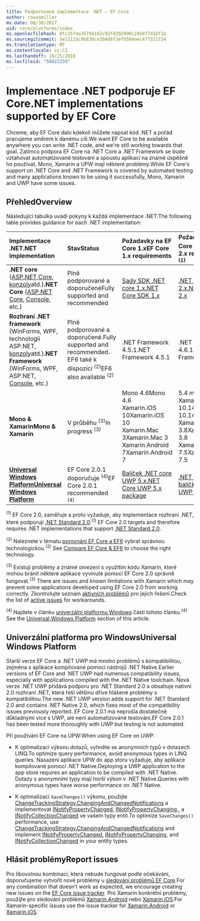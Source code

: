 ```yaml
---
title: Podporovaná implementace .NET – EF Core
author: rowanmiller
ms.date: 08/30/2017
uid: core/platforms/index
ms.openlocfilehash: 8fc25f4a35794162c92fd292990c24e977d1bf1b
ms.sourcegitcommit: 5e11125c9b838ce356d673ef5504aec477321724
ms.translationtype: MT
ms.contentlocale: cs-CZ
ms.lasthandoff: 10/25/2018
ms.locfileid: "50022259"
---
```

# <a name="net-implementations-supported-by-ef-core"></a><span data-ttu-id="bf264-102">Implementace .NET podporuje EF Core</span><span class="sxs-lookup"><span data-stu-id="bf264-102">.NET implementations supported by EF Core</span></span>

<span data-ttu-id="bf264-103">Chceme, aby EF Core dalo kdekoli můžete napsat kód .NET a pořád pracujeme směrem k danému cíli.</span><span class="sxs-lookup"><span data-stu-id="bf264-103">We want EF Core to be available anywhere you can write .NET code, and we're still working towards that goal.</span></span> <span data-ttu-id="bf264-104">Zatímco podpora EF Core na .NET Core a .NET Framework se bude vztahovat automatizované testování a spoustu aplikací na známé úspěšně ho používat, Mono, Xamarin a UPW mají některé problémy.</span><span class="sxs-lookup"><span data-stu-id="bf264-104">While EF Core's support on .NET Core and .NET Framework is covered by automated testing and many applications known to be using it successfully, Mono, Xamarin and UWP have some issues.</span></span>

## <a name="overview"></a><span data-ttu-id="bf264-105">Přehled</span><span class="sxs-lookup"><span data-stu-id="bf264-105">Overview</span></span>

<span data-ttu-id="bf264-106">Následující tabulka uvádí pokyny k každá implementace .NET:</span><span class="sxs-lookup"><span data-stu-id="bf264-106">The following table provides guidance for each .NET implementation:</span></span>

| <span data-ttu-id="bf264-107">Implementace .NET</span><span class="sxs-lookup"><span data-stu-id="bf264-107">.NET implementation</span></span>                                                                                                  | <span data-ttu-id="bf264-108">Stav</span><span class="sxs-lookup"><span data-stu-id="bf264-108">Status</span></span>                                                             | <span data-ttu-id="bf264-109">Požadavky na EF Core 1.x</span><span class="sxs-lookup"><span data-stu-id="bf264-109">EF Core 1.x requirements</span></span>                                                                                | <span data-ttu-id="bf264-110">Požadavky na EF Core 2.x <sup>(1)</sup></span><span class="sxs-lookup"><span data-stu-id="bf264-110">EF Core 2.x requirements <sup>(1)</sup></span></span>                                                                 |
|:---------------------------------------------------------------------------------------------------------------------|:-------------------------------------------------------------------|:--------------------------------------------------------------------------------------------------------|:--------------------------------------------------------------------------------------------------------|
| <span data-ttu-id="bf264-111">**.NET core** ([ASP.NET Core](../get-started/aspnetcore/index.md), [konzoly](../get-started/netcore/index.md)atd.)</span><span class="sxs-lookup"><span data-stu-id="bf264-111">**.NET Core** ([ASP.NET Core](../get-started/aspnetcore/index.md), [Console](../get-started/netcore/index.md), etc.)</span></span> | <span data-ttu-id="bf264-112">Plně podporované a doporučené</span><span class="sxs-lookup"><span data-stu-id="bf264-112">Fully supported and recommended</span></span>                                    | [<span data-ttu-id="bf264-113">Sady SDK .NET core 1.x</span><span class="sxs-lookup"><span data-stu-id="bf264-113">.NET Core SDK 1.x</span></span>](https://www.microsoft.com/net/core/)                                                | [<span data-ttu-id="bf264-114">.NET core SDK 2.x</span><span class="sxs-lookup"><span data-stu-id="bf264-114">.NET Core SDK 2.x</span></span>](https://www.microsoft.com/net/core/)                                                |
| <span data-ttu-id="bf264-115">**Rozhraní .NET framework** (WinForms, WPF, technologii ASP.NET, [konzoly](../get-started/full-dotnet/index.md)atd.)</span><span class="sxs-lookup"><span data-stu-id="bf264-115">**.NET Framework** (WinForms, WPF, ASP.NET, [Console](../get-started/full-dotnet/index.md), etc.)</span></span>                    | <span data-ttu-id="bf264-116">Plně podporované a doporučené.</span><span class="sxs-lookup"><span data-stu-id="bf264-116">Fully supported and recommended.</span></span> <span data-ttu-id="bf264-117">EF6 také k dispozici <sup>(2)</sup></span><span class="sxs-lookup"><span data-stu-id="bf264-117">EF6 also available <sup>(2)</sup></span></span> | <span data-ttu-id="bf264-118">.NET Framework 4.5.1</span><span class="sxs-lookup"><span data-stu-id="bf264-118">.NET Framework 4.5.1</span></span>                                                                                    | <span data-ttu-id="bf264-119">.NET Framework 4.6.1</span><span class="sxs-lookup"><span data-stu-id="bf264-119">.NET Framework 4.6.1</span></span>                                                                                    |
| <span data-ttu-id="bf264-120">**Mono & Xamarin**</span><span class="sxs-lookup"><span data-stu-id="bf264-120">**Mono & Xamarin**</span></span>                                                                                                   | <span data-ttu-id="bf264-121">V průběhu <sup>(3)</sup></span><span class="sxs-lookup"><span data-stu-id="bf264-121">In progress <sup>(3)</sup></span></span>                                         | <span data-ttu-id="bf264-122">Mono 4.6</span><span class="sxs-lookup"><span data-stu-id="bf264-122">Mono 4.6</span></span> <br/> <span data-ttu-id="bf264-123">Xamarin.iOS 10</span><span class="sxs-lookup"><span data-stu-id="bf264-123">Xamarin.iOS 10</span></span> <br/> <span data-ttu-id="bf264-124">Xamarin.Mac 3</span><span class="sxs-lookup"><span data-stu-id="bf264-124">Xamarin.Mac 3</span></span> <br/> <span data-ttu-id="bf264-125">Xamarin.Android 7</span><span class="sxs-lookup"><span data-stu-id="bf264-125">Xamarin.Android 7</span></span>                               | <span data-ttu-id="bf264-126">5.4 mono</span><span class="sxs-lookup"><span data-stu-id="bf264-126">Mono 5.4</span></span> <br/> <span data-ttu-id="bf264-127">Xamarin.iOS 10.14</span><span class="sxs-lookup"><span data-stu-id="bf264-127">Xamarin.iOS 10.14</span></span> <br/> <span data-ttu-id="bf264-128">Xamarin.Mac 3.8</span><span class="sxs-lookup"><span data-stu-id="bf264-128">Xamarin.Mac 3.8</span></span> <br/> <span data-ttu-id="bf264-129">Xamarin.Android 7.5</span><span class="sxs-lookup"><span data-stu-id="bf264-129">Xamarin.Android 7.5</span></span>                        |
| [<span data-ttu-id="bf264-130">**Universal Windows Platform**</span><span class="sxs-lookup"><span data-stu-id="bf264-130">**Universal Windows Platform**</span></span>](../get-started/uwp/index.md)                                                        | <span data-ttu-id="bf264-131">EF Core 2.0.1 doporučuje <sup>(4)</sup></span><span class="sxs-lookup"><span data-stu-id="bf264-131">EF Core 2.0.1 recommended <sup>(4)</sup></span></span>                           | [<span data-ttu-id="bf264-132">Balíček .NET core UWP 5.x</span><span class="sxs-lookup"><span data-stu-id="bf264-132">.NET Core UWP 5.x package</span></span>](https://www.nuget.org/packages/Microsoft.NETCore.UniversalWindowsPlatform/) | [<span data-ttu-id="bf264-133">.NET core UWP 6.x balíčku</span><span class="sxs-lookup"><span data-stu-id="bf264-133">.NET Core UWP 6.x package</span></span>](https://www.nuget.org/packages/Microsoft.NETCore.UniversalWindowsPlatform/) |

<span data-ttu-id="bf264-134"><sup>(1) </sup> EF Core 2.0, zaměřuje a proto vyžaduje, aby implementace rozhraní .NET, které podporují [.NET Standard 2.0](https://docs.microsoft.com/dotnet/standard/net-standard).</span><span class="sxs-lookup"><span data-stu-id="bf264-134"><sup>(1)</sup> EF Core 2.0 targets and therefore requires .NET implementations that support [.NET Standard 2.0](https://docs.microsoft.com/dotnet/standard/net-standard).</span></span>

<span data-ttu-id="bf264-135"><sup>(2) </sup> Naleznete v tématu [porovnání EF Core a EF6](../../efcore-and-ef6/index.md) vybrat správnou technologickou.</span><span class="sxs-lookup"><span data-stu-id="bf264-135"><sup>(2)</sup> See [Compare EF Core & EF6](../../efcore-and-ef6/index.md) to choose the right technology.</span></span>

<span data-ttu-id="bf264-136"><sup>(3) </sup> Existují problémy a známé omezení s využitím kódu Xamarin, které mohou bránit některé aplikace vyvinuté pomocí EF Core 2.0 správně fungovat.</span><span class="sxs-lookup"><span data-stu-id="bf264-136"><sup>(3)</sup> There are issues and known limitations with Xamarin which may prevent some applications developed using EF Core 2.0 from working correctly.</span></span> <span data-ttu-id="bf264-137">Zkontrolujte seznam [aktivních problémů](https://github.com/aspnet/entityframeworkCore/issues?q=is%3Aopen+is%3Aissue+label%3Aarea-xamarin) pro jejich řešení.</span><span class="sxs-lookup"><span data-stu-id="bf264-137">Check the list of [active issues](https://github.com/aspnet/entityframeworkCore/issues?q=is%3Aopen+is%3Aissue+label%3Aarea-xamarin) for workarounds.</span></span>

<span data-ttu-id="bf264-138"><sup>(4) </sup> Najdete v článku [univerzální platformu Windows](#universal-windows-platform) části tohoto článku.</span><span class="sxs-lookup"><span data-stu-id="bf264-138"><sup>(4)</sup> See the [Universal Windows Platform](#universal-windows-platform) section of this article.</span></span>

## <a name="universal-windows-platform"></a><span data-ttu-id="bf264-139">Univerzální platforma pro Windows</span><span class="sxs-lookup"><span data-stu-id="bf264-139">Universal Windows Platform</span></span>

<span data-ttu-id="bf264-140">Starší verze EF Core a .NET UWP má mnoho problémů s kompatibilitou, zejména s aplikace kompilované pomocí nástrojů .NET Native.</span><span class="sxs-lookup"><span data-stu-id="bf264-140">Earlier versions of EF Core and .NET UWP had numerous compatibility issues, especially with applications compiled with the .NET Native toolchain.</span></span> <span data-ttu-id="bf264-141">Nová verze .NET UWP přidává podporu pro .NET Standard 2.0 a obsahuje nativní 2.0 rozhraní .NET, která řeší většinu dříve hlášené problémy s kompatibilitou.</span><span class="sxs-lookup"><span data-stu-id="bf264-141">The new .NET UWP version adds support for .NET Standard 2.0 and contains .NET Native 2.0, which fixes most of the compatibility issues previously reported.</span></span> <span data-ttu-id="bf264-142">EF Core 2.0.1 má neprošla dostatečně důkladnými více s UWP, ale není automatizované testování.</span><span class="sxs-lookup"><span data-stu-id="bf264-142">EF Core 2.0.1 has been tested more thoroughly with UWP but testing is not automated.</span></span>

<span data-ttu-id="bf264-143">Při používání EF Core na UPW:</span><span class="sxs-lookup"><span data-stu-id="bf264-143">When using EF Core on UWP:</span></span>

* <span data-ttu-id="bf264-144">K optimalizaci výkonu dotazů, vyhněte se anonymních typů v dotazech LINQ.</span><span class="sxs-lookup"><span data-stu-id="bf264-144">To optimize query performance, avoid anonymous types in LINQ queries.</span></span> <span data-ttu-id="bf264-145">Nasazení aplikace UPW do app storu vyžaduje, aby aplikace kompilované pomocí .NET Native.</span><span class="sxs-lookup"><span data-stu-id="bf264-145">Deploying a UWP application to the app store requires an application to be compiled with .NET Native.</span></span> <span data-ttu-id="bf264-146">Dotazy s anonymními typy mají horší výkon v .NET Native.</span><span class="sxs-lookup"><span data-stu-id="bf264-146">Queries with anonymous types have worse performance on .NET Native.</span></span>

* <span data-ttu-id="bf264-147">K optimalizaci `SaveChanges()` výkonu, použijte [ChangeTrackingStrategy.ChangingAndChangedNotifications](/dotnet/api/microsoft.entityframeworkcore.changetrackingstrategy) a implementovat [INotifyPropertyChanged](https://msdn.microsoft.com/library/system.componentmodel.inotifypropertychanged.aspx), [INotifyPropertyChanging ](https://msdn.microsoft.com/library/system.componentmodel.inotifypropertychanging.aspx), a [INotifyCollectionChanged](https://msdn.microsoft.com/library/system.collections.specialized.inotifycollectionchanged.aspx) ve vašem typy entit.</span><span class="sxs-lookup"><span data-stu-id="bf264-147">To optimize `SaveChanges()` performance, use [ChangeTrackingStrategy.ChangingAndChangedNotifications](/dotnet/api/microsoft.entityframeworkcore.changetrackingstrategy) and implement [INotifyPropertyChanged](https://msdn.microsoft.com/library/system.componentmodel.inotifypropertychanged.aspx), [INotifyPropertyChanging](https://msdn.microsoft.com/library/system.componentmodel.inotifypropertychanging.aspx), and [INotifyCollectionChanged](https://msdn.microsoft.com/library/system.collections.specialized.inotifycollectionchanged.aspx) in your entity types.</span></span>

## <a name="report-issues"></a><span data-ttu-id="bf264-148">Hlásit problémy</span><span class="sxs-lookup"><span data-stu-id="bf264-148">Report issues</span></span>

<span data-ttu-id="bf264-149">Pro libovolnou kombinaci, která nebude fungovat podle očekávání, doporučujeme vytvořit nové problémy u [sledování problémů EF Core](https://github.com/aspnet/entityframeworkcore/issues/new).</span><span class="sxs-lookup"><span data-stu-id="bf264-149">For any combination that doesn’t work as expected, we encourage creating new issues on the [EF Core issue tracker](https://github.com/aspnet/entityframeworkcore/issues/new).</span></span> <span data-ttu-id="bf264-150">Pro Xamarin konkrétní problémy, použijte pro sledování problémů [Xamarin.Android](https://github.com/xamarin/xamarin-android/issues/new) nebo [Xamarin.iOS](https://github.com/xamarin/xamarin-macios/issues/new).</span><span class="sxs-lookup"><span data-stu-id="bf264-150">For Xamarin-specific issues use the issue tracker for [Xamarin.Android](https://github.com/xamarin/xamarin-android/issues/new) or [Xamarin.iOS](https://github.com/xamarin/xamarin-macios/issues/new).</span></span>
